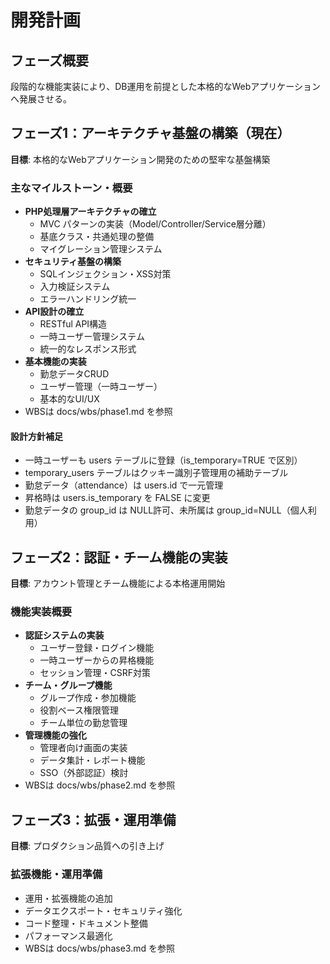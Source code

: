 # 開発計画

## フェーズ概要

段階的な機能実装により、DB運用を前提とした本格的なWebアプリケーションへ発展させる。

## フェーズ1：アーキテクチャ基盤の構築（現在）

**目標**: 本格的なWebアプリケーション開発のための堅牢な基盤構築

### 主なマイルストーン・概要

- **PHP処理層アーキテクチャの確立**
  - MVC パターンの実装（Model/Controller/Service層分離）
  - 基底クラス・共通処理の整備
  - マイグレーション管理システム
- **セキュリティ基盤の構築**
  - SQLインジェクション・XSS対策
  - 入力検証システム
  - エラーハンドリング統一
- **API設計の確立**
  - RESTful API構造
  - 一時ユーザー管理システム
  - 統一的なレスポンス形式
- **基本機能の実装**
  - 勤怠データCRUD
  - ユーザー管理（一時ユーザー）
  - 基本的なUI/UX
- WBSは docs/wbs/phase1.md を参照

#### 設計方針補足

- 一時ユーザーも users テーブルに登録（is_temporary=TRUE で区別）
- temporary_users テーブルはクッキー識別子管理用の補助テーブル
- 勤怠データ（attendance）は users.id で一元管理
- 昇格時は users.is_temporary を FALSE に変更
- 勤怠データの group_id は NULL許可、未所属は group_id=NULL（個人利用）

## フェーズ2：認証・チーム機能の実装

**目標**: アカウント管理とチーム機能による本格運用開始

### 機能実装概要

- **認証システムの実装**
  - ユーザー登録・ログイン機能
  - 一時ユーザーからの昇格機能
  - セッション管理・CSRF対策
- **チーム・グループ機能**
  - グループ作成・参加機能
  - 役割ベース権限管理
  - チーム単位の勤怠管理
- **管理機能の強化**
  - 管理者向け画面の実装
  - データ集計・レポート機能
  - SSO（外部認証）検討
- WBSは docs/wbs/phase2.md を参照

## フェーズ3：拡張・運用準備

**目標**: プロダクション品質への引き上げ

### 拡張機能・運用準備

- 運用・拡張機能の追加
- データエクスポート・セキュリティ強化
- コード整理・ドキュメント整備
- パフォーマンス最適化
- WBSは docs/wbs/phase3.md を参照
